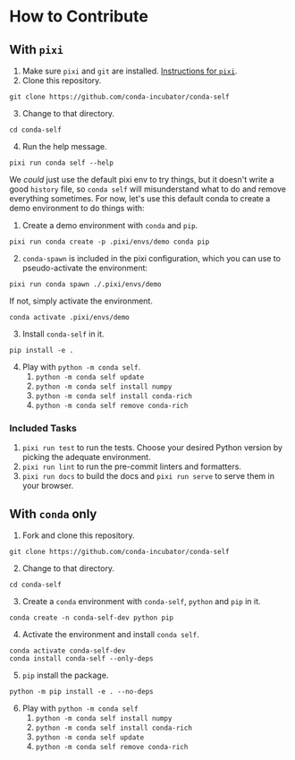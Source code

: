 # How to Contribute

## With `pixi`

1. Make sure `pixi` and `git` are installed. [Instructions for `pixi`](https://pixi.sh/latest/installation/).
2. Clone this repository. 
```
git clone https://github.com/conda-incubator/conda-self
```
3. Change to that directory. 
```
cd conda-self
```
4. Run the help message. 
```
pixi run conda self --help
```

We _could_ just use the default pixi env to try things, but it doesn't write a good `history` file, so `conda self` will misunderstand what to do and remove everything sometimes. For now, let's use this default conda to create a demo environment to do things with:

1. Create a demo environment with `conda` and `pip`.
```
pixi run conda create -p .pixi/envs/demo conda pip
```
2. `conda-spawn` is included in the pixi configuration, which you can use to pseudo-activate the environment:
```
pixi run conda spawn ./.pixi/envs/demo
```  
If not, simply activate the environment.
```
conda activate .pixi/envs/demo
```
3. Install `conda-self` in it. 
```
pip install -e .
```
4. Play with `python -m conda self`.
   1. `python -m conda self update`
   2. `python -m conda self install numpy`
   3. `python -m conda self install conda-rich` 
   4. `python -m conda self remove conda-rich`

### Included Tasks

1. `pixi run test` to run the tests. Choose your desired Python version by picking the adequate environment.
2. `pixi run lint` to run the pre-commit linters and formatters.
3. `pixi run docs` to build the docs and `pixi run serve` to serve them in your browser.

## With `conda` only

1. Fork and clone this repository.
```
git clone https://github.com/conda-incubator/conda-self
```
2. Change to that directory. 
```
cd conda-self
```

3. Create a `conda` environment with `conda-self`, `python` and `pip` in it.
```
conda create -n conda-self-dev python pip
```
4. Activate the environment and install `conda self`.
```
conda activate conda-self-dev
conda install conda-self --only-deps
```
5. `pip` install the package.
```
python -m pip install -e . --no-deps
```
6. Play with `python -m conda self`
   1. `python -m conda self install numpy`
   2. `python -m conda self install conda-rich`
   3. `python -m conda self update`
   4. `python -m conda self remove conda-rich`
